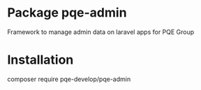 # Package pqe-admin
Framework to manage admin data on laravel apps for PQE Group

# Installation
composer require pqe-develop/pqe-admin
